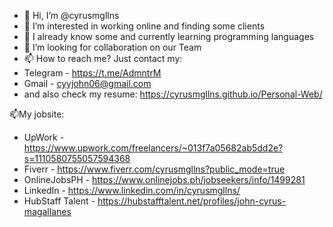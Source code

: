 - 👋 Hi, I’m @cyrusmgllns
- 👀 I’m interested in working online and finding some clients
- 🌱 I already know some and currently learning programming languages
- 💞️ I’m looking for collaboration on our Team
- 📫 How to reach me? Just contact my:
- Telegram - https://t.me/AdmntrM
- Gmail - cyyjohn06@gmail.com
- and also check my resume: https://cyrusmgllns.github.io/Personal-Web/

📫My jobsite:
- UpWork - https://www.upwork.com/freelancers/~013f7a05682ab5dd2e?s=1110580755057594368
- Fiverr - https://www.fiverr.com/cyrusmgllns?public_mode=true
- OnlineJobsPH - https://www.onlinejobs.ph/jobseekers/info/1499281
- LinkedIn - https://www.linkedin.com/in/cyrusmgllns/
- HubStaff Talent - https://hubstafftalent.net/profiles/john-cyrus-magallanes
